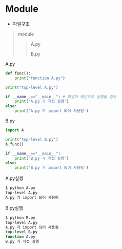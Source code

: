 # Module

- 파일구조

> module
>
> > A.py
> >
> > B.py

A.py

```python
def func():
    print("function A.py")

print("top-level A.py")

if __name__=="__main__": # 파일이 메인으로 실행될 경우
    print('A.py 가 직접 실행')
else:
    print('A.py 가 import 되어 사용됨')
```

B.py

```python
import A

print("top-level B.py")
A.func()

if __name__=="__main__":
    print('B.py 가 직접 실행')
else:
    print('B.py 가 import 되어 사용됨')
```

A.py실행

```bash
$ python A.py
top-level A.py
A.py 가 import 되어 사용됨
```

B.py실행

```bash
$ python B.py
top-level A.py
A.py 가 import 되어 사용됨
top-level B.py
function A.py
B.py 가 직접 실행
```

